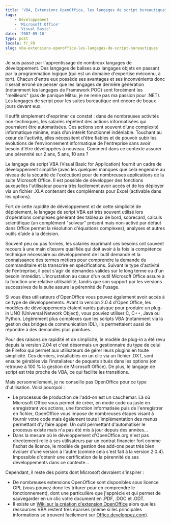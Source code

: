 ```yaml
---
title: 'VBA, Extensions OpenOffice… les langages de script bureautiques'
tags:
    - Développement
    - 'Microsoft Office'
    - 'Visual Basic'
date: '2007-09-10'
type: post
locale: fr_FR
slug: vba-extensions-openoffice-les-langages-de-script-bureautiques
---
```


Je suis passé par l'apprentissage de nombreux langages de développement. Des langages de balises aux langages objets en passant par la programmation logique (qui est un domaine d'expertise méconnu, à tort). Chacun d'entre eux possède ses avantages et ses inconvénients donc il serait erroné de penser que les langages de dernière génération (notamment les langages de Framework POO) sont forcément les "meilleurs" (pas de panique Mitsu, je ne renie pas ma passion pour .NET). Les langages de script pour les suites bureautique ont encore de beaux jours devant eux.

Il suffit simplement d'exprimer ce constat : dans de nombreuses activités non-techniques, les salariés répètent des actions informatisées qui pourraient être automatisées. Ces actions sont souvent d’une complexité informatique minime, mais d’un intérêt fonctionnel indéniable. Touchant au cœur de l'activité, elles nécessitent d'être fiables et de pouvoir subir les évolutions de l'environnement informatique de l'entreprise sans avoir besoin d'être développées à nouveau. Comment dans ce contexte assurer une pérennité sur 2 ans, 5 ans, 10 ans ?

Le langage de script VBA (Visual Basic for Application) fournit un cadre de développement simplifié (avec les quelques manques que cela engendre au niveau de la sécurité de l'exécution) pour de nombreuses applications de la suite Microsoft Office. Il est possible de développer des fonctions auxquelles l'utilisateur pourra très facilement avoir accès et de les déployer via un fichier .XLA contenant des compléments pour Excel (activable dans les options).

Fort de cette rapidité de développement et de cette simplicité de déploiement, le langage de script VBA est très souvent utilisé lors d’opérations complexes générant des tableaux de bord, scorecard, calculs scientifique (un complément "solveur" présent mais non-activé par défaut dans Office permet la résolution d'équations complexes), analyses et autres outils d’aide à la décision.

Souvent peu ou pas formés, les salariés exprimant ces besoins ont souvent recours à une main d’œuvre qualifiée qui doit avoir à la fois la compétence technique nécessaire au développement de l’outil demandé et la connaissance des termes métiers pour comprendre la demande du commanditaire et la transcrire en spécifications. Suivant le type d'activité de l'entreprise, il peut s'agir de demandes valides sur le long terme ou d'un besoin immédiat. L'incrustation au cœur d'un outil Microsoft Office assure à la fonction une relative utilisabilité, tandis que son support par les versions successives de la suite assure la pérennité de l'usage.

Si vous êtes utilisateurs d'OpenOffice vous pouvez également avoir accès à ce type de développements. Avant la version 2.0.4 d'Open Office, les modèles de développements étaient variés puisque pour produire un plug-in UNO (Universal Network Object), vous pouviez utiliser C, C++, Java ou Python. Légèrement plus complexes que les scripts VBA (notamment via la gestion des bridges de communication IDL), ils permettaient aussi de répondre à des demandes plus pointues.

Pour des raisons de rapidité et de simplicité, le modèle de plug-in a été revu depuis la version 2.04 et c'est désormais un gestionnaire du type de celui de Firefox qui permet aux utilisateurs de gérer leurs plugins en toute simplicité. Ces derniers, installables en un clic via un fichier .OXT, sont ensuite gérables via l'installateur de paquets situés dans les options (on retrouve à 100 % la gestion de Microsoft Office). De plus, le langage de script est très proche de VBA, ce qui facilite les transitions.

Mais personnellement, je ne conseille pas OpenOffice pour ce type d'utilisation. Voici pourquoi :

* Le processus de production de l'add-on est un cauchemar. Là où Microsoft Office vous permet de créer, en mode code ou juste en enregistrant vos actions, une fonction informatisée puis de l'enregistrer en fichier, OpenOffice vous impose de nombreuses étapes visant à fournir votre code mais également toute l'implémentation des menus permettant d'y faire appel. Un outil permettant d'automatiser le procesus existe mais n'a pas été mis à jour depuis des années…
* Dans la mesure où le développement d'OpenOffice.org n'est pas directement relié à ses utilisateurs par un contrat financier fort comme l'achat de licence, le modèle de gestion des add-ons peut très bien évoluer d'une version à l'autre (comme cela s'est fait à la version 2.0.4). Impossible d'obtenir une certification de la pérennité de ses développements dans ce contexte…

Cependant, il reste des points dont Microsoft devraient s'inspirer :

* De nombreuses extensions OpenOffice sont disponibles sous licence GPL (vous pouvez donc les triturer pour en comprendre le fonctionnement), dont une particulière que j'apprécie et qui permet de sauvegarder en un clic votre document en .PDF, .DOC et .ODT.
* Il existe un [Wiki sur la création d'extension OpenOffice](https://wiki.openoffice.org/wiki/Extensions) alors que les ressources VBA restent très éparses (même si les principales informations se trouvent facilement sur [Office.developpez.com](http://office.developpez.com/)).
